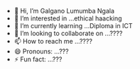 - 👋 Hi, I’m Galgano Lumumba Ngala
- 👀 I’m interested in ...ethical haacking 
- 🌱 I’m currently learning ...Diploma in ICT
- 💞️ I’m looking to collaborate on ...????
- 📫 How to reach me ...????
- 😄 Pronouns: ...???
- ⚡ Fun fact: ...???

<!---
Galgano-a/Galgano-a is a ✨ special ✨ repository because its `README.md` (this file) appears on your GitHub profile.
You can click the Preview link to take a look at your changes.
--->
